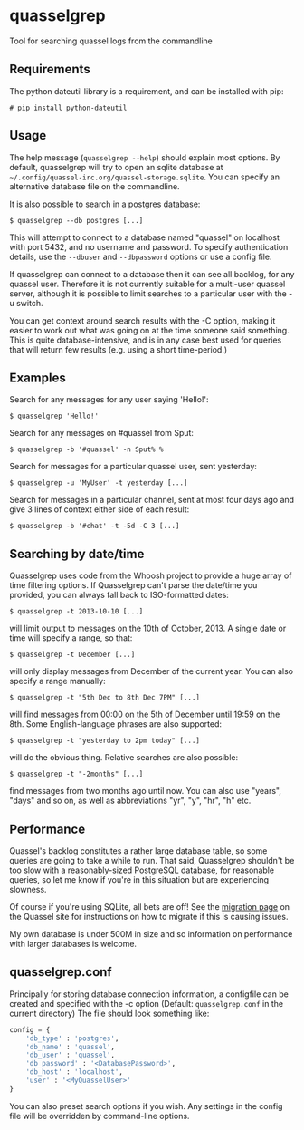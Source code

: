 quasselgrep
===========

Tool for searching quassel logs from the commandline

Requirements
---

The python dateutil library is a requirement, and can be installed with pip:

    # pip install python-dateutil

Usage
---

The help message (`quasselgrep --help`) should explain most options.
By default, quasselgrep will try to open an sqlite database at `~/.config/quassel-irc.org/quassel-storage.sqlite`. You can specify an alternative database file on the commandline.

It is also possible to search in a postgres database:

	$ quasselgrep --db postgres [...]

This will attempt to connect to a database named "quassel" on localhost with port 5432, and no username and password.
To specify authentication details, use the `--dbuser` and `--dbpassword` options or use a config file.

If quasselgrep can connect to a database then it can see all backlog, for any quassel user.
Therefore it is not currently suitable for a multi-user quassel server, although it is possible to limit searches to a particular user with the -u switch.

You can get context around search results with the -C option, making it easier to work out what was going on at the time someone said something.
This is quite database-intensive, and is in any case best used for queries that will return few results (e.g. using a short time-period.)

Examples
---

Search for any messages for any user saying 'Hello!':

    $ quasselgrep 'Hello!'

Search for any messages on #quassel from Sput:

    $ quasselgrep -b '#quassel' -n Sput% %

Search for messages for a particular quassel user, sent yesterday:

    $ quasselgrep -u 'MyUser' -t yesterday [...]

Search for messages in a particular channel, sent at most four days ago and give 3 lines of context either side of each result:

    $ quasselgrep -b '#chat' -t -5d -C 3 [...]

Searching by date/time
---

Quasselgrep uses code from the Whoosh project to provide a huge array of time filtering options.
If Quasselgrep can't parse the date/time you provided, you can always fall back to ISO-formatted dates:

    $ quasselgrep -t 2013-10-10 [...]

will limit output to messages on the 10th of October, 2013.
A single date or time will specify a range, so that:

	$ quasselgrep -t December [...]

will only display messages from December of the current year.
You can also specify a range manually:

    $ quasselgrep -t "5th Dec to 8th Dec 7PM" [...]

will find messages from 00:00 on the 5th of December until 19:59 on the 8th.
Some English-language phrases are also supported:

    $ quasselgrep -t "yesterday to 2pm today" [...]

will do the obvious thing.
Relative searches are also possible:

    $ quasselgrep -t "-2months" [...]

find messages from two months ago until now.
You can also use "years", "days" and so on, as well as abbreviations "yr", "y", "hr", "h" etc.

Performance
---

Quassel's backlog constitutes a rather large database table, so some queries are going to take a while to run.
That said, Quasselgrep shouldn't be too slow with a reasonably-sized PostgreSQL database, for reasonable queries, so let me know if you're in this situation but are experiencing slowness.

Of course if you're using SQLite, all bets are off!
See the [migration page](http://bugs.quassel-irc.org/projects/1/wiki/PostgreSQL) on the Quassel site for instructions on how to migrate if this is causing issues.

My own database is under 500M in size and so information on performance with larger databases is welcome.

quasselgrep.conf
---

Principally for storing database connection information, a configfile can be created and specified with the -c option (Default: `quasselgrep.conf` in the current directory)
The file should look something like:

```python
config = {
	'db_type' : 'postgres',
	'db_name' : 'quassel',
	'db_user' : 'quassel',
	'db_password' : '<DatabasePassword>',
	'db_host' : 'localhost',
	'user' : '<MyQuasselUser>'
}
```

You can also preset search options if you wish.
Any settings in the config file will be overridden by command-line options.
